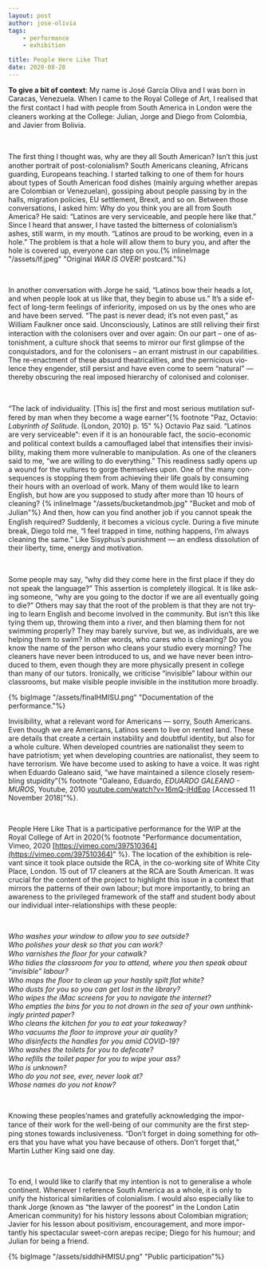 ```yaml
---
layout: post
author: jose-olivia
tags:
    - performance
    - exhibition

title: People Here Like That
date: 2020-08-28
---
```


**To give a bit of context**: My name is José García Oliva and I was born in Caracas, Venezuela. When I came to the Royal College of Art, I re­alised that the ﬁrst con­tact I had with peo­ple from South America in London were the clean­ers work­ing at the College: Julian, Jorge and Diego from Colombia, and Javier from Bolivia.

&nbsp;

The ﬁrst thing I thought was, why are they all South American? Isn’t this just an­other por­trait of post-colo­nial­ism? South Americans clean­ing, Africans guard­ing, Europeans teach­ing. I started talk­ing to one of them for hours about types of South American food dishes (mainly ar­gu­ing whether arepas are Colombian or Venezuelan), gos­sip­ing about peo­ple pass­ing by in the halls, mi­gra­tion poli­cies, EU set­tle­ment, Brexit, and so on. Between those con­ver­sa­tions, I asked him: Why do you think you are all from South America? He said: “Latinos are very ser­vice­able, and peo­ple here like that.” Since I heard that an­swer, I have tasted the bit­ter­ness of colo­nial­is­m’s ashes, still warm, in my mouth. “Latinos are proud to be work­ing, even in a hole.” The prob­lem is that a hole will al­low them to bury you, and af­ter the hole is cov­ered up, every­one can step on you.{% inlineImage "/assets/lf.jpeg" "Original *WAR IS OVER!* postcard."%} 

&nbsp; 

In an­other con­ver­sa­tion with Jorge he said, “Latinos bow their heads a lot, and when peo­ple look at us like that, they be­gin to abuse us.” It’s a side ef­fect of long-term feel­ings of in­fe­ri­or­ity, im­posed on us by the ones who are and have been served. “The past is never dead; it’s not even past,” as William Faulkner once said. Unconsciously, Latinos are still re­liv­ing their ﬁrst in­ter­ac­tion with the colonis­ers over and over again: On our part – one of as­ton­ish­ment, a cul­ture shock that seems to mir­ror our ﬁrst glimpse of the con­quis­ta­dors, and for the colonis­ers – an er­rant mis­trust in our ca­pa­bil­i­ties. The re-en­act­ment of these ab­surd the­atri­cal­i­ties, and the per­ni­cious vi­o­lence they en­gen­der, still per­sist and have even come to seem “natural” —thereby ob­scur­ing the real im­posed hi­er­ar­chy of colonised and coloniser.

&nbsp;

“The lack of in­di­vid­u­al­ity. [This is] the ﬁrst and most se­ri­ous mu­ti­la­tion suf­fered by man when they be­come a wage earner”{% footnote "Paz, Octavio: *Labyrinth of Solitude*. (London, 2010) p. 15" %} Octavio Paz said. “Latinos are very ser­vice­able”: even if it is an ho­n­ourable fact, the so­cio-eco­nomic and po­lit­i­cal con­text builds a cam­ou­ﬂaged la­bel that in­ten­si­ﬁes their in­vis­i­bil­ity, mak­ing them more vul­ner­a­ble to ma­nip­u­la­tion. As one of the clean­ers said to me, “we are will­ing to do every­thing.” This readi­ness sadly opens up a wound for the vul­tures to gorge them­selves upon. One of the many con­se­quences is stop­ping them from achiev­ing their life goals by con­sum­ing their hours with an over­load of work. Many of them would like to learn English, but how are you sup­posed to study af­ter more than 10 hours of clean­ing? {% inlineImage "/assets/bucketandmob.jpg" "Bucket and mob of Julian"%} And then, how can you ﬁnd an­other job if you can­not speak the English re­quired? Suddenly, it be­comes a vi­cious cy­cle. During a ﬁve minute break, Diego told me, “I feel trapped in time, noth­ing hap­pens, I’m al­ways clean­ing the same.” Like Sisyphus’s pun­ish­ment — an end­less dis­so­lu­tion of their lib­erty, time, en­ergy and mo­ti­va­tion.

&nbsp;

Some peo­ple may say, “why did they come here in the ﬁrst place if they do not speak the lan­guage?” This as­ser­tion is com­pletely il­log­i­cal. It is like ask­ing some­one, “why are you go­ing to the doc­tor if we are all even­tu­ally go­ing to die?” Others may say that the root of the prob­lem is that they are not try­ing to learn English and be­come in­volved in the com­mu­nity. But is­n’t this like ty­ing them up, throw­ing them into a river, and then blam­ing them for not swim­ming prop­erly? They may barely sur­vive, but we, as in­di­vid­u­als, are we help­ing them to swim? In other words, who cares who is clean­ing? Do you know the name of the per­son who cleans your stu­dio every morn­ing? The clean­ers have never been in­tro­duced to us, and we have never been in­tro­duced to them, even though they are more phys­i­cally pre­sent in col­lege than many of our tu­tors. Ironically, we crit­i­cise “invisible” labour within our class­rooms, but make vis­i­ble peo­ple in­vis­i­ble in the in­sti­tu­tion more broadly.
 
{% bigImage "/assets/finalHMISU.png" "Documentation of the performance."%}

Invisibility, what a rel­e­vant word for Americans — sorry, South Americans. Even though we are Americans, Latinos seem to live on rented land. These are de­tails that cre­ate a cer­tain in­sta­bil­ity and doubt­ful iden­tity, but also for a whole cul­ture. When de­vel­oped coun­tries are na­tion­al­ist they seem to have pa­tri­o­tism; yet when de­vel­op­ing coun­tries are na­tion­al­ist, they seem to have ter­ror­ism. We have be­come used to ask­ing to have a voice. It was right when Eduardo Galeano said, “we have main­tained a si­lence closely re­sem­bling stu­pid­ity”{% footnote "Galeano, Eduardo, *EDUARDO GALEANO - MUROS*, Youtube, 2010 [youtube.com/watch?v=16mQ-jHdEqo](https://www.youtube.com/watch?v=16mQ-jHdEqo) [Accessed 11 November 2018]"%}.

&nbsp;

People Here Like That is a par­tic­i­pa­tive per­for­mance for the WIP at the Royal College of Art in 2020{% footnote "Performance documentation, Vimeo, 2020 [https://vimeo.com/397510364](https://vimeo.com/397510364)" %}. The lo­ca­tion of the ex­hi­bi­tion is rel­e­vant since it took place out­side the RCA, in the co-work­ing site of White City Place, London. 15 out of 17 clean­ers at the RCA are South American. It was cru­cial for the con­tent of the pro­ject to high­light this is­sue in a con­text that mir­rors the pat­terns of their own labour; but more im­por­tantly, to bring an aware­ness to the priv­i­leged frame­work of the staff and stu­dent body about our in­di­vid­ual in­ter-re­la­tion­ships with these peo­ple:

&nbsp;

*Who washes your win­dow to al­low you to see out­side?*\
*Who pol­ishes your desk so that you can work?*\
*Who var­nishes the ﬂoor for your cat­walk?*\
*Who ti­dies the class­room for you to at­tend, where you  then speak about “invisible” labour?*\
*Who mops the ﬂoor to clean up your hastily spilt ﬂat white?*\
*Who dusts for you so you can get lost in the li­brary?*\
*Who wipes the iMac screens for you to nav­i­gate the in­ter­net?*\
*Who emp­ties the bins for you to not drown in the sea of your own un­think­ingly printed pa­per?*\
*Who cleans the kitchen for you to eat your take­away?*\
*Who vac­u­ums the ﬂoor to im­prove your air qual­ity?*\
*Who dis­in­fects the han­dles for you amid COVID-19?*\
*Who washes the toi­lets for you to defe­cate?*\
*Who re­ﬁlls the toi­let pa­per for you to wipe your ass?*\
*Who is un­known?*\
*Who do you not see, ever, never look at?*\
*Whose names do you not know?*

&nbsp;

Knowing these peo­ples’­names and grate­fully ac­knowl­edg­ing the im­por­tance of their work for the well-be­ing of our com­mu­nity are the ﬁrst step­ping stones to­wards in­clu­sive­ness. “Don’t for­get in do­ing some­thing for oth­ers that you have what you have be­cause of oth­ers. Don’t for­get that,” Martin Luther King said one day.

&nbsp;

To end, I would like to clar­ify that my in­ten­tion is not to gen­er­al­ise a whole con­ti­nent. Whenever I ref­er­ence South America as a whole, it is only to unify the his­tor­i­cal sim­i­lar­i­ties of colo­nial­ism. I would also es­pe­cially like to thank Jorge (known as “the lawyer of the poor­est” in the London Latin American com­mu­nity) for his his­tory lessons about Colombian mi­gra­tion; Javier for his les­son about pos­i­tivism, en­cour­age­ment, and more im­por­tantly his spec­tac­u­lar sweet-corn arepas recipe; Diego for his hu­mour; and Julian for be­ing a friend.

{% bigImage "/assets/siddhiHMISU.png" "Public participation"%}